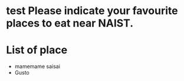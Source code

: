 # test Please indicate your favourite places to eat near NAIST.

# List of place
- mamemame saisai
- Gusto
